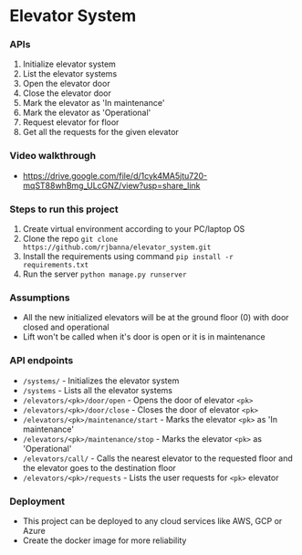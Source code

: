 # Elevator System

### APIs

1. Initialize elevator system
2. List the elevator systems
3. Open the elevator door
4. Close the elevator door
5. Mark the elevator as 'In maintenance'
6. Mark the elevator as 'Operational'
7. Request elevator for floor
8. Get all the requests for the given elevator

### Video walkthrough

* https://drive.google.com/file/d/1cyk4MA5jtu720-mqST88whBmg_ULcGNZ/view?usp=share_link

### Steps to run this project

1. Create virtual environment according to your PC/laptop OS
2. Clone the repo ```git clone https://github.com/rjbanna/elevator_system.git```
3. Install the requirements using command
   ```pip install -r requirements.txt```
4. Run the server ```python manage.py runserver```

### Assumptions

* All the new initialized elevators will be at the ground floor (0) with door closed and operational
* Lift won't be called when it's door is open or it is in maintenance

### API endpoints

* ```/systems/``` - Initializes the elevator system
* ```/systems``` - Lists all the elevator systems
* ```/elevators/<pk>/door/open``` - Opens the door of elevator ```<pk>```
* ```/elevators/<pk>/door/close``` - Closes the door of elevator ```<pk>```
* ```/elevators/<pk>/maintenance/start``` - Marks the elevator ```<pk>``` as 'In maintenance'
* ```/elevators/<pk>/maintenance/stop``` - Marks the elevator ```<pk>``` as 'Operational'
* ```/elevators/call/``` - Calls the nearest elevator to the requested floor and the elevator goes to the destination floor
* ```/elevators/<pk>/requests``` - Lists the user requests for ```<pk>``` elevator

### Deployment

* This project can be deployed to any cloud services like AWS, GCP or Azure
* Create the docker image for more reliability
